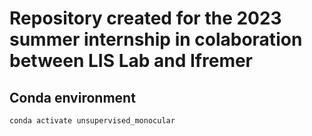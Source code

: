 # Repository created for the 2023 summer internship in colaboration between LIS Lab and Ifremer

## Conda environment 
```
conda activate unsupervised_monocular
```